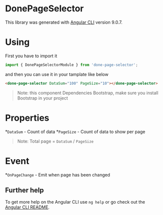 # DonePageSelector

This library was generated with [Angular CLI](https://github.com/angular/angular-cli) version 9.0.7.

# Using

First you have to import it 
```javascript
import { DonePageSelectorModule } from 'done-page-selector';
```

and then you can use it in your tamplate like below
```html
<done-page-selector DataSum="100" PageSize="10"></done-page-selector>
```
> Note: this component Dependencies Bootstrap, make sure you install Bootstrap in your project

# Properties
*`DataSum` - Count of data
*`PageSize` - Count of data to show per page
> Note: Total page = `DataSum` / `PageSize`

# Event
*`OnPageChange` - Emit when page has been changed

## Further help

To get more help on the Angular CLI use `ng help` or go check out the [Angular CLI README](https://github.com/angular/angular-cli/blob/master/README.md).
